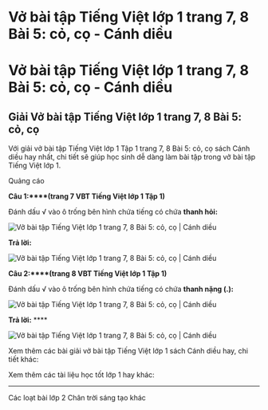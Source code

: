 # Vở bài tập Tiếng Việt lớp 1 trang 7, 8 Bài 5: cỏ, cọ - Cánh diều

# Vở bài tập Tiếng Việt lớp 1 trang 7, 8 Bài 5: cỏ, cọ - Cánh diều

## Giải Vở bài tập Tiếng Việt lớp 1 trang 7, 8 Bài 5: cỏ, cọ

Với giải vở bài tập Tiếng Việt lớp 1 Tập 1 trang 7, 8 Bài 5: cỏ, cọ sách Cánh diều hay nhất, chi tiết sẽ giúp học sinh dễ dàng làm bài tập trong vở bài tập Tiếng Việt lớp 1.

Quảng cáo

**Câu 1:****(trang 7 VBT Tiếng Việt lớp 1 Tập 1)**

Đánh dấu √ vào ô trống bên hình chứa tiếng có chứa **thanh hỏi:**

![Vở bài tập Tiếng Việt lớp 1 trang 7, 8 Bài 5: cỏ, cọ | Cánh diều](https://www.vietjack.com/vbt-tieng-viet-1-cd/images/bai-5-co-co-1.png)

**Trả lời:**

![Vở bài tập Tiếng Việt lớp 1 trang 7, 8 Bài 5: cỏ, cọ | Cánh diều](https://www.vietjack.com/vbt-tieng-viet-1-cd/images/bai-5-co-co-2.png)

**Câu 2:****(trang 8 VBT Tiếng Việt lớp 1 Tập 1)**

Đánh dấu √ vào ô trống bên hình chứa tiếng có chứa **thanh nặng (.):**

![Vở bài tập Tiếng Việt lớp 1 trang 7, 8 Bài 5: cỏ, cọ | Cánh diều](https://www.vietjack.com/vbt-tieng-viet-1-cd/images/bai-5-co-co-3.png)

**Trả lời:** ****

![Vở bài tập Tiếng Việt lớp 1 trang 7, 8 Bài 5: cỏ, cọ | Cánh diều](https://www.vietjack.com/vbt-tieng-viet-1-cd/images/bai-5-co-co-4.png)

Xem thêm các bài giải vở bài tập Tiếng Việt lớp 1 sách Cánh diều hay, chi tiết khác:

Xem thêm các tài liệu học tốt lớp 1 hay khác:

* * *

Các loạt bài lớp 2 Chân trời sáng tạo khác
